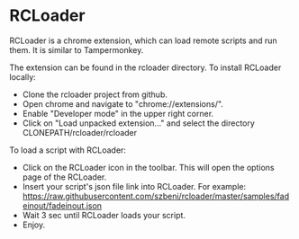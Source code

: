 RCLoader
========

RCLoader is a chrome extension, which can load remote scripts and run them. It is similar to Tampermonkey.

The extension can be found in the rcloader directory.
To install RCLoader locally:
- Clone the rcloader project from github.
- Open chrome and navigate to "chrome://extensions/".
- Enable "Developer mode" in the upper right corner.
- Click on "Load unpacked extension..." and select the directory CLONEPATH/rcloader/rcloader


To load a script with RCLoader:
- Click on the RCLoader icon in the toolbar. This will open the options page of the RCLoader.
- Insert your script's json file link into RCLoader. For example: https://raw.githubusercontent.com/szbeni/rcloader/master/samples/fadeinout/fadeinout.json
- Wait 3 sec until RCLoader loads your script.
- Enjoy.

